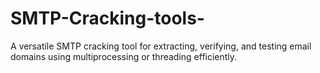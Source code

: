 # SMTP-Cracking-tools-
A versatile SMTP cracking tool for extracting, verifying, and testing email domains using multiprocessing or threading efficiently.
